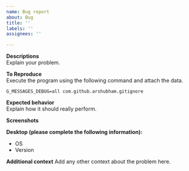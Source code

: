 ```yaml
---
name: Bug report
about: Bug
title: ''
labels: ''
assignees: ''

---
```


**Descriptions**  
Explain your problem.  

**To Reproduce**  
Execute the program using the following command and attach the data.

`
 G_MESSAGES_DEBUG=all com.github.arshubham.gitignore 
`


**Expected behavior**  
Explain how it should really perform.

**Screenshots**

**Desktop (please complete the following information):**
 - OS
 - Version

**Additional context**
Add any other context about the problem here.
